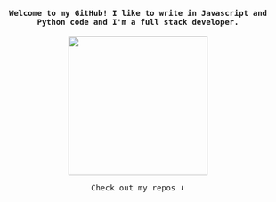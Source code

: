 <h4 align="center"><samp> Welcome to my GitHub! I like to write in <b>Javascript</b> and <b>Python</b> code and I'm a full stack developer. </samp></h4>

<p align="center">
  <img width="250" src="https://media3.giphy.com/media/v1.Y2lkPTc5MGI3NjExdjZiNmZteDljdjE5MjNvc3EzZnJra2RyYjJ0M2o0ZXVraWNlaDd6ZSZlcD12MV9pbnRlcm5hbF9naWZfYnlfaWQmY3Q9Zw/25Itcrcuwkyq3ohubJ/giphy.gif">
</p>

<p align="center"><samp>
Check out my repos ⬇️  
  </samp>
</p>

<!--
**ari-hacks/ari-hacks** is a ✨ _special_ ✨ repository because its `README.md` (this file) appears on your GitHub profile.

Here are some ideas to get you started:

- 🔭 I’m currently working on ...
- 🌱 I’m currently learning ...
- 👯 I’m looking to collaborate on ...
- 🤔 I’m looking for help with ...
- 💬 Ask me about ...
- 📫 How to reach me: ...
- 😄 Pronouns: ...
- ⚡ Fun fact: ...
-->
